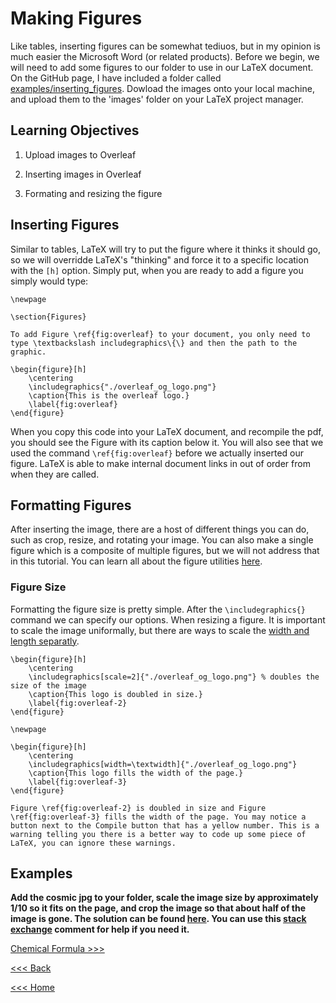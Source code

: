 # Making Figures

Like tables, inserting figures can be somewhat tediuos, but in my opinion is much easier the Microsoft Word (or related products). Before we begin, we will need to add some figures to our folder to use in our LaTeX document. On the GitHub page, I have included a folder called [examples/inserting_figures](/examples/inserting_figures). Dowload the images onto your local machine, and upload them to the 'images' folder on your LaTeX project manager.

## Learning Objectives
1. Upload images to Overleaf

2. Inserting images in Overleaf

3. Formating and resizing the figure

## Inserting Figures
Similar to tables, LaTeX will try to put the figure where it thinks it should go, so we will overridde LaTeX's "thinking" and force it to a specific location with the `[h]` option. Simply put, when you are ready to add a figure you simply would type:

```
\newpage

\section{Figures}

To add Figure \ref{fig:overleaf} to your document, you only need to type \textbackslash includegraphics\{\} and then the path to the graphic.

\begin{figure}[h]
    \centering
    \includegraphics{"./overleaf_og_logo.png"}
    \caption{This is the overleaf logo.}
    \label{fig:overleaf}
\end{figure}
```

When you copy this code into your LaTeX document, and recompile the pdf, you should see the Figure with its caption below it. You will also see that we used the command `\ref{fig:overleaf}` before we actually inserted our figure. LaTeX is able to make internal document links in out of order from when they are called.

## Formatting Figures

After inserting the image, there are a host of different things you can do, such as crop, resize, and rotating your image. You can also make a single figure which is a composite of multiple figures, but we will not address that in this tutorial. You can learn all about the figure utilities [here](https://www.overleaf.com/learn/latex/Inserting_Images).

### Figure Size

Formatting the figure size is pretty simple. After the `\includegraphics{}` command we can specify our options. When resizing a figure. It is important to scale the image uniformally, but there are ways to scale the [width and length separatly](https://www.overleaf.com/learn/latex/Inserting_Images#Changing_the_image_size_and_rotating_the_picture). 

```
\begin{figure}[h]
    \centering
    \includegraphics[scale=2]{"./overleaf_og_logo.png"} % doubles the size of the image
    \caption{This logo is doubled in size.}
    \label{fig:overleaf-2}
\end{figure}

\newpage

\begin{figure}[h]
    \centering
    \includegraphics[width=\textwidth]{"./overleaf_og_logo.png"}
    \caption{This logo fills the width of the page.}
    \label{fig:overleaf-3}
\end{figure}

Figure \ref{fig:overleaf-2} is doubled in size and Figure \ref{fig:overleaf-3} fills the width of the page. You may notice a button next to the Compile button that has a yellow number. This is a warning telling you there is a better way to code up some piece of LaTeX, you can ignore these warnings. 
```

## Examples 
**Add the cosmic jpg to your folder, scale the image size by approximately 1/10 so it fits on the page, and crop the image so that about half of the image is gone. The solution can be found [here](soln5.md). You can use this [stack exchange](https://tex.stackexchange.com/questions/57418/crop-an-inserted-image) comment for help if you need it.**

[Chemical Formula >>>](chem-form.md)

[<<< Back](tables.md)

[<<< Home](../README.md)



